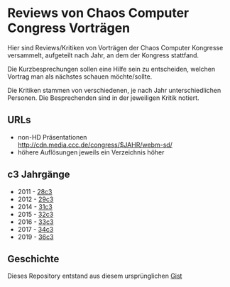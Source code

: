 # Reviews von Chaos Computer Congress Vorträgen

Hier sind Reviews/Kritiken von Vorträgen der Chaos Computer Kongresse
versammelt, aufgeteilt nach Jahr, an dem der Kongress stattfand.

Die Kurzbesprechungen sollen eine Hilfe sein zu entscheiden, welchen Vortrag
man als nächstes schauen möchte/sollte.

Die Kritiken stammen von verschiedenen, je nach Jahr unterschiedlichen Personen.
Die Besprechenden sind in der jeweiligen Kritik notiert.

URLs
----
* non-HD Präsentationen http://cdn.media.ccc.de/congress/$JAHR/webm-sd/
* höhere Auflösungen jeweils ein Verzeichnis höher

c3 Jahrgänge
------------

* 2011 - [28c3](https://github.com/tpo/C3_talks_annotations/blob/master/28c3.md)
* 2012 - [29c3](https://github.com/tpo/C3_talks_annotations/blob/master/29c3.md)
* 2014 - [31c3](https://github.com/tpo/C3_talks_annotations/blob/master/31c3.md)
* 2015 - [32c3](https://github.com/munen/32c3_talk_annotations)
* 2016 - [33c3](https://github.com/tpo/C3_talks_annotations/blob/master/33c3.md)
* 2017 - [34c3](https://github.com/tpo/C3_talks_annotations/blob/master/34c3.md)
* 2019 - [36c3](https://github.com/tpo/C3_talks_annotations/blob/master/36c3.md)

Geschichte
----------
Dieses Repository entstand aus diesem ursprünglichen [Gist](https://gist.github.com/tpo/682750f82fcafb9a8029)
